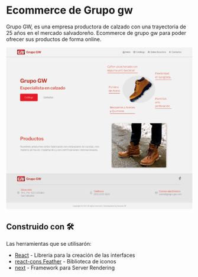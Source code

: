 # Ecommerce de Grupo gw

Grupo GW, es una empresa productora de calzado con una trayectoria de 25 años en el mercado salvadoreño. Ecommerce de grupo gw para poder ofrecer sus productos de forma online.

![Imagen del inicio](./public/screencapture.png)

## Construido con 🛠️

Las herramientas que se utilisarón:

- [React](https://es.reactjs.org/) - Libreria para la creación de las interfaces
- [react-cons Feather](https://react-icons.github.io/react-icons/icons?name=fi) - Biblioteca de iconos
- [next](https://nextjs.org/) - Framework para Server Rendering
